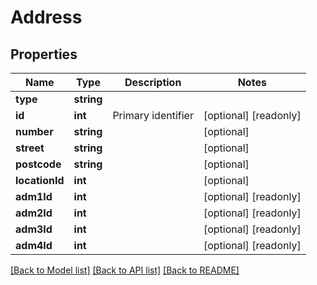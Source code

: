 # Address

## Properties
Name | Type | Description | Notes
------------ | ------------- | ------------- | -------------
**type** | **string** |  | 
**id** | **int** | Primary identifier | [optional] [readonly] 
**number** | **string** |  | [optional] 
**street** | **string** |  | [optional] 
**postcode** | **string** |  | [optional] 
**locationId** | **int** |  | [optional] 
**adm1Id** | **int** |  | [optional] [readonly] 
**adm2Id** | **int** |  | [optional] [readonly] 
**adm3Id** | **int** |  | [optional] [readonly] 
**adm4Id** | **int** |  | [optional] [readonly] 

[[Back to Model list]](../README.md#documentation-for-models) [[Back to API list]](../README.md#documentation-for-api-endpoints) [[Back to README]](../README.md)


